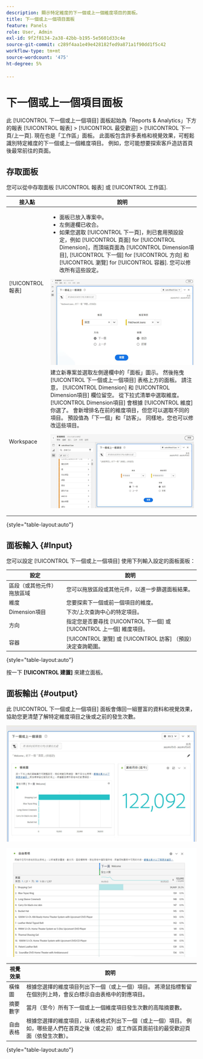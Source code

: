 ```yaml
---
description: 顯示特定維度的下一個或上一個維度項目的面板。
title: 下一個或上一個項目面板
feature: Panels
role: User, Admin
exl-id: 9f2f8134-2a38-42bb-b195-5e5601d33c4e
source-git-commit: c289f4aa1e49e428182fed9a871a1f90dd1f5c42
workflow-type: tm+mt
source-wordcount: '475'
ht-degree: 5%

---
```


# 下一個或上一個項目面板

此 [!UICONTROL 下一個或上一個項目] 面板起始為「Reports &amp; Analytics」下方的報表 [!UICONTROL 報表] > [!UICONTROL 最受歡迎] > [!UICONTROL 下一頁/上一頁]. 現在也是「工作區」面板。 此面板包含許多表格和視覺效果，可輕鬆識別特定維度的下一個或上一個維度項目。 例如，您可能想要探索客戶造訪首頁後最常前往的頁面。

## 存取面板

您可以從中存取面板 [!UICONTROL 報表] 或 [!UICONTROL 工作區].

| 接入點 | 說明 |
| --- | --- |
| [!UICONTROL 報表] | <ul><li>面板已放入專案中。</li><li>左側邊欄已收合。</li><li>如果您選取 [!UICONTROL 下一頁]，則已套用預設設定，例如 [!UICONTROL 頁面] for [!UICONTROL Dimension]，而頂端頁面為 [!UICONTROL Dimension項目], [!UICONTROL 下一個] for [!UICONTROL 方向] 和 [!UICONTROL 瀏覽] for [!UICONTROL 容器]. 您可以修改所有這些設定。</li></ul>![下一個/上一個面板](assets/next-previous.png) |
| Workspace | 建立新專案並選取左側邊欄中的「面板」圖示。 然後拖曳 [!UICONTROL 下一個或上一個項目] 表格上方的面板。 請注意， [!UICONTROL Dimension] 和 [!UICONTROL Dimension項目] 欄位留空。 從下拉式清單中選取維度。 [!UICONTROL Dimension項目] 會根據 [!UICONTROL 維度] 你選了。 會新增排名在前的維度項目，但您可以選取不同的項目。 預設值為「下一個」和「訪客」。 同樣地，您也可以修改這些項目。<p>![下一個/上一個面板](assets/next-previous2.png) |

{style="table-layout:auto"}

## 面板輸入 {#Input}

您可以設定 [!UICONTROL 下一個或上一個項目] 使用下列輸入設定的面板面板：

| 設定 | 說明 |
| --- | --- |
| 區段（或其他元件）拖放區域 | 您可以拖放區段或其他元件，以進一步篩選面板結果。 |
| 維度 | 您要探索下一個或前一個項目的維度。 |
| Dimension項目 | 下次/上次查詢中心的特定項目。 |
| 方向 | 指定您是否要尋找 [!UICONTROL 下一個] 或 [!UICONTROL 上一個] 維度項目。 |
| 容器 | [!UICONTROL 瀏覽] 或 [!UICONTROL 訪客] （預設）決定查詢範圍。 |

{style="table-layout:auto"}

按一下 **[!UICONTROL 建置]** 來建立面板。

## 面板輸出 {#output}

此 [!UICONTROL 下一個或上一個項目] 面板會傳回一組豐富的資料和視覺效果，協助您更清楚了解特定維度項目之後或之前的發生次數。

![下一個/上一個面板輸出](assets/next-previous-output.png)

![下一個/上一個面板輸出](assets/next-previous-output2.png)

| 視覺效果 | 說明 |
| --- | --- |
| 橫條圖 | 根據您選擇的維度項目列出下一個（或上一個）項目。 將滑鼠指標暫留在個別列上時，會反白標示自由表格中的對應項目。 |
| 摘要數字 | 當月（至今）所有下一個或上一個維度項目發生次數的高階摘要數。 |
| 自由表格 | 根據您選擇的維度項目，以表格格式列出下一個（或上一個）項目。 例如，哪些是人們在首頁之後（或之前）或工作區頁面前往的最受歡迎頁面（依發生次數）。 |

{style="table-layout:auto"}
